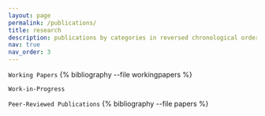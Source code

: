 ```yaml
---
layout: page
permalink: /publications/
title: research
description: publications by categories in reversed chronological order. generated by jekyll-scholar.
nav: true
nav_order: 3
---
```


<!-- _pages/publications.md -->
<div class="publications">

`Working Papers`
{% bibliography --file workingpapers %}

`Work-in-Progress`

`Peer-Reviewed Publications`
{% bibliography --file papers %}

</div>
